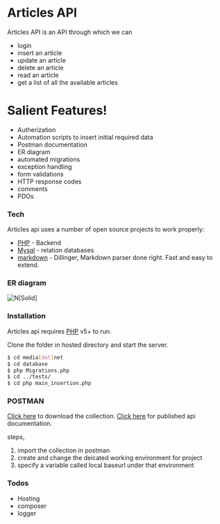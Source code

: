 # Articles API


Articles API is an API through which we can

  - login
  - insert an article
  - update an article
  - delete an article
  - read an article
  - get a list of all the available articles

# Salient Features!

  - Autherization
  - Automation scripts to insert initial required data
  - Postman documentation
  - ER diagram
  - automated migrations
  - exception handling
  - form validations
  - HTTP response codes
  - comments
  - PDOs

### Tech

Articles api uses a number of open source projects to work properly:

* [PHP](https://www.php.net/docs.php) - Backend
* [Mysql](https://dev.mysql.com/doc/) - relation databases
* [markdown](https://dillinger.io/) - Dillinger, Markdown parser done right. Fast and easy to extend.

### ER diagram

![N|Solid](https://s3.ap-south-1.amazonaws.com/www.heyitshitesh.com/images/Screenshot+from+2021-02-11+09-25-16.png)]


### Installation

Articles api requires [PHP](https://www.php.net/docs.php) v5+ to run.

Clone the folder in hosted directory and start the server.

```sh
$ cd media[dot]net
$ cd database
$ php Migrations.php
$ cd ../tests/
$ cd php main_insertion.php
```

### POSTMAN
[Click here](https://www.getpostman.com/collections/a415639c0654fca6f14c) to download the collection.
[Click here](https://documenter.getpostman.com/view/8531207/TW77hPGL) for published api documentation.

steps,
1. import the collection in postman 
2. create and change the deicated working environment for project
3. specify a variable called local baseurl under that environment

### Todos

  - Hosting
  - composer
  - logger


[//]: # (These are reference links used in the body of this note and get stripped out when the markdown processor does its job. There is no need to format nicely because it shouldn't be seen. Thanks SO - http://stackoverflow.com/questions/4823468/store-comments-in-markdown-syntax)


   [dill]: <https://github.com/shellbot97/legendary-waffle/blob/master/README.md>
   [git-repo-url]: <https://github.com/shellbot97/legendary-waffle>
   [Hitesh Ingale]: <https://www.linkedin.com/in/hitesh-ingale/t>

